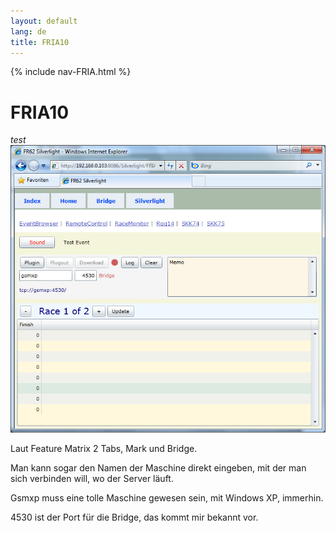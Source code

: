 ```yaml
---
layout: default
lang: de
title: FRIA10
---
```


{% include nav-FRIA.html %}

# FRIA10

*test*<br>
![FRIA10 screenshot](../images/FRIA10.png)

Laut Feature Matrix 2 Tabs, Mark und Bridge.

Man  kann sogar den Namen der Maschine direkt eingeben, mit der man sich verbinden will, wo der Server läuft.

Gsmxp muss eine tolle Maschine gewesen sein, mit Windows XP, immerhin.

4530 ist der Port für die Bridge, das kommt mir bekannt vor.
